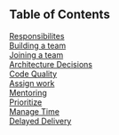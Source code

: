 ## Table of Contents

[Responsibilites](responsibilities.md)
 <br />
[Building a team](build-a-team.md)
 <br />
[Joining a team](joining-a-team.md)
 <br />
[Architecture Decisions](architecture-decisions.md)
 <br />
[Code Quality](code-quality.md)
 <br />
[Assign work](assign-work.md)
 <br />
[Mentoring](mentoring.md)
 <br />
[Prioritize](prioritize.md)
 <br />
[Manage Time](manage-time.md)
 <br />
[Delayed Delivery](delayed-delivery.md)
 <br />



